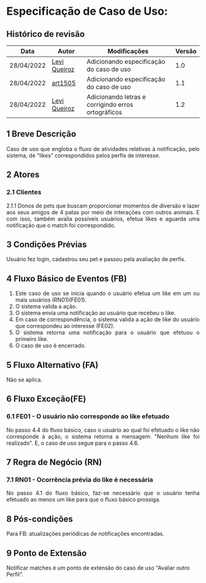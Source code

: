 # Especificação de Caso de Uso: <Notificar Matchs>

 ## Histórico de revisão
| Data       | Autor                                        | Modificações                      | Versão |
| ---------- | -------------------------------------------- | --------------------------------- | ------ |
| 28/04/2022 | [Levi Queiroz](https://github.com/LeviQ27) | Adicionando especificação do caso de uso | 1.0    |
| 28/04/2022 | [art1505](https://github.com/art1505) | Adicionando especificação do caso de uso | 1.1    |
| 28/04/2022 | [Levi Queiroz](https://github.com/LeviQ27) | Adicionando letras e corrigindo erros ortográficos | 1.2    |

## 1 Breve Descrição
<div style="text-align: justify">
Caso de uso que engloba o fluxo de atividades relativas à notificação, pelo sistema, de "likes" correspondidos pelos perfis de interesse.
</div>


## 2 Atores

### 2.1   Clientes
   <div style="text-align: justify">
   2.1.1  Donos de pets que buscam proporcionar momentos de diversão e lazer aos seus amigos de 4 patas por meio de interações com outros animais. E com isso, também avalia possíveis usuários, efetua likes e aguarda uma notificação que o match foi correspondido.
   </div>

## 3 Condições Prévias

Usuário fez login, cadastrou seu pet e passou pela avaliação de perfis.
  
## 4 Fluxo Básico de Eventos (FB)

<div style="text-align: justify">

1. Este caso de uso se inicia quando o usuário efetua um like em um ou mais usuários (RN01)(FE01).
2. O sistema valida a ação.
3. O sistema envia uma notificação ao usuário que recebeu o like.
4. Em caso de correspondência, o sistema valida a ação de like do usuário que correspondeu ao interesse (FE02).
5. O sistema retorna uma notificação para o usuário que efetuou o primeiro like.
6. O caso de uso é encerrado.

</div>

## 5 Fluxo Alternativo (FA)

<div style="text-align: justify">

Não se aplica.

</div>
  
## 6 Fluxo Exceção(FE)

### 6.1 FE01 - O usuário não corresponde ao like efetuado
<div style="text-align: justify">
No passo 4.4 do fluxo básico, caso o usuário ao qual foi efetuado o like não corresponde à ação, o sistema retorna a mensagem: "Nenhum like foi realizado". E, o caso de uso segue para o passo 4.6.
</div>
  
## 7 Regra de Negócio (RN)
### 7.1 RN01 - Ocorrência prévia do like é necessária
<div style="text-align: justify">
No passo 4.1 do fluxo básico, faz-se necessário que o usuário tenha efetuado ao menos um like para que o fluxo básico prossiga.
</div>
  
## 8 Pós-condições
<div style="text-align: justify">
Para FB: atualizações periódicas de notificações encontradas.
</div>
  
## 9 Ponto de Extensão
Notificar matches é um ponto de extensão do caso de uso "Avaliar outro Perfil".
